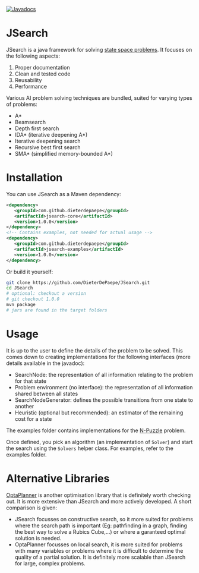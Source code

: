 [![Javadocs](http://javadoc.io/badge/com.github.dieterdepaepe/jsearch-core.svg)](http://javadoc.io/doc/com.github.dieterdepaepe/jsearch-core)

JSearch
=======

JSearch is a java framework for solving [state space problems](http://en.wikipedia.org/wiki/State_space_search). It focuses on the following aspects:

1. Proper documentation
2. Clean and tested code
3. Reusability
4. Performance

Various AI problem solving techniques are bundled, suited for varying types of problems:
- A*
- Beamsearch
- Depth first search
- IDA* (iterative deepening A*)
- Iterative deepening search
- Recursive best first search
- SMA* (simplified memory-bounded A*)

 
Installation
============

You can use JSearch as a Maven dependency:
``` xml
<dependency>
   <groupId>com.github.dieterdepaepe</groupId>
   <artifactId>jsearch-core</artifactId>
   <version>1.0.0</version>
</dependency>
<!-- Contains examples, not needed for actual usage -->
<dependency>
   <groupId>com.github.dieterdepaepe</groupId>
   <artifactId>jsearch-examples</artifactId>
   <version>1.0.0</version>
</dependency>
```

Or build it yourself:
``` bash
git clone https://github.com/DieterDePaepe/JSearch.git
cd JSearch
# optional: checkout a version
# git checkout 1.0.0
mvn package
# jars are found in the target folders
```


Usage
=====

It is up to the user to define the details of the problem to be solved. This comes down to creating implementations for the following interfaces (more details available in the javadoc):
- SearchNode: the representation of all information relating to the problem for that state
- Problem environment (no interface): the representation of all information shared between all states
- SearchNodeGenerator: defines the possible transitions from one state to another
- Heuristic (optional but recommended): an estimator of the remaining cost for a state

The examples folder contains implementations for the [N-Puzzle](http://en.wikipedia.org/wiki/N-puzzle) problem.

Once defined, you pick an algorithm (an implementation of ```Solver```) and start the search using the ```Solvers``` helper class. For examples, refer to the examples folder.


Alternative Libraries
=====================

[OptaPlanner](http://www.optaplanner.org/) is another optimisation library that is definitely worth checking out. It is more extensive than JSearch and more actively developed. A short comparison is given:
- JSearch focusses on constructive search, so it more suited for problems where the search path is important (Eg: pathfinding in a graph, finding the best way to solve a Rubics Cube,...) or where a garanteed optimal solution is needed.
- OptaPlanner focusses on local search, it is more suited for problems with many variables or problems where it is difficult to determine the quality of a partial solution. It is definitely more scalable than JSearch for large, complex problems.
